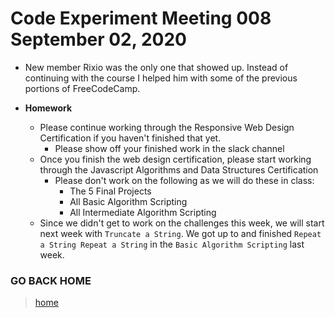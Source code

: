 # Code Experiment Meeting 008 September 02, 2020

- New member Rixio was the only one that showed up.  Instead of continuing with the course I helped him with some of the previous portions of FreeCodeCamp.


- **Homework**
  - Please continue working through the Responsive Web Design Certification if you haven't finished that yet.
    - Please show off your finished work in the slack channel
  - Once you finish the web design certification, please start working through the Javascript Algorithms and Data Structures Certification
    - Please don't work on the following as we will do these in class:
      - The 5 Final Projects
      - All Basic Algorithm Scripting
      - All Intermediate Algorithm Scripting
  - Since we didn't get to work on the challenges this week, we will start next week with `Truncate a String`.  We got up to and finished `Repeat a String Repeat a String` in the `Basic Algorithm Scripting` last week.


### GO BACK HOME
> [home](../../../readme.md)